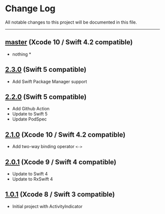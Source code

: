 # Change Log
All notable changes to this project will be documented in this file.

---

## [master](https://github.com/RxSwiftCommunity/RxSwiftUtilities/tree/master) (Xcode 10 / Swift 4.2 compatible)

* nothing *

## [2.3.0](https://github.com/RxSwiftCommunity/RxSwiftUtilities/releases/tag/2.3.0) (Swift 5 compatible)

* Add Swift Package Manager support

## [2.2.0](https://github.com/RxSwiftCommunity/RxSwiftUtilities/releases/tag/2.2.0) (Swift 5 compatible)

* Add Github Action
* Update to Swift 5
* Update PodSpec

## [2.1.0](https://github.com/RxSwiftCommunity/RxSwiftUtilities/releases/tag/2.1.0) (Xcode 10 / Swift 4.2 compatible)

* Add two-way binding operator `<->`

## [2.0.1](https://github.com/RxSwiftCommunity/RxSwiftUtilities/releases/tag/2.0.1) (Xcode 9 / Swift 4 compatible)

* Update to Swift 4
* Update to RxSwift 4

## [1.0.1](https://github.com/RxSwiftCommunity/RxSwiftUtilities/releases/tag/1.0.1) (Xcode 8 / Swift 3 compatible)

* Initial project with ActivityIndicator
